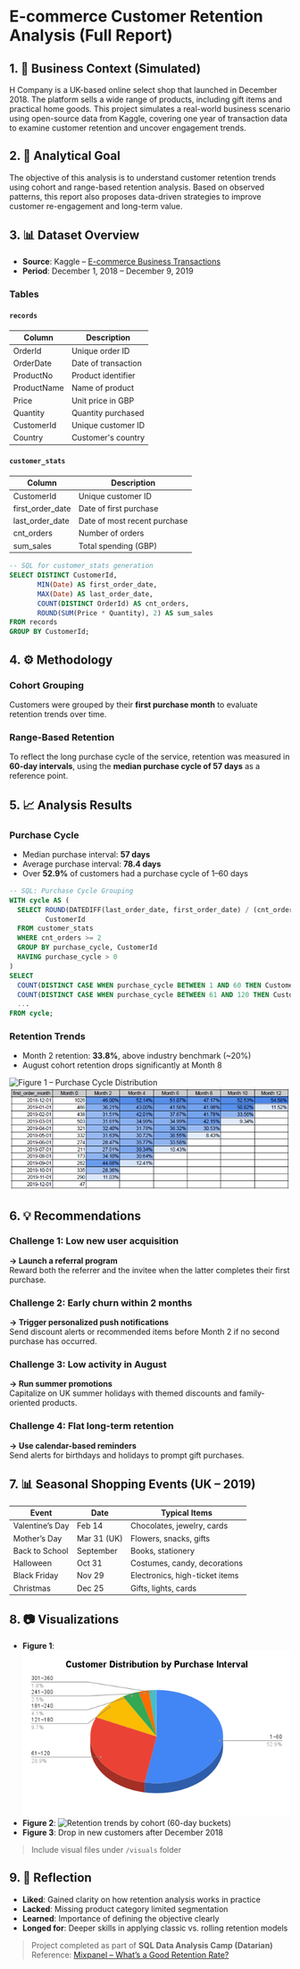 # E-commerce Customer Retention Analysis (Full Report)

## 1. 🏢 Business Context (Simulated)
H Company is a UK-based online select shop that launched in December 2018. The platform sells a wide range of products, including gift items and practical home goods. This project simulates a real-world business scenario using open-source data from Kaggle, covering one year of transaction data to examine customer retention and uncover engagement trends.

## 2. 🎯 Analytical Goal
The objective of this analysis is to understand customer retention trends using cohort and range-based retention analysis. Based on observed patterns, this report also proposes data-driven strategies to improve customer re-engagement and long-term value.

## 3. 📊 Dataset Overview
- **Source**: Kaggle – [E-commerce Business Transactions](https://www.kaggle.com/datasets/gabrielramos87/an-online-shop-business)
- **Period**: December 1, 2018 – December 9, 2019

### Tables
#### `records`
| Column        | Description                    |
|---------------|--------------------------------|
| OrderId       | Unique order ID                |
| OrderDate     | Date of transaction            |
| ProductNo     | Product identifier             |
| ProductName   | Name of product                |
| Price         | Unit price in GBP              |
| Quantity      | Quantity purchased             |
| CustomerId    | Unique customer ID             |
| Country       | Customer's country             |

#### `customer_stats`
| Column           | Description                    |
|------------------|--------------------------------|
| CustomerId       | Unique customer ID             |
| first_order_date | Date of first purchase         |
| last_order_date  | Date of most recent purchase   |
| cnt_orders       | Number of orders               |
| sum_sales        | Total spending (GBP)           |

```sql
-- SQL for customer_stats generation
SELECT DISTINCT CustomerId,
       MIN(Date) AS first_order_date,
       MAX(Date) AS last_order_date,
       COUNT(DISTINCT OrderId) AS cnt_orders,
       ROUND(SUM(Price * Quantity), 2) AS sum_sales
FROM records
GROUP BY CustomerId;
```

## 4. ⚙️ Methodology
### Cohort Grouping
Customers were grouped by their **first purchase month** to evaluate retention trends over time.

### Range-Based Retention
To reflect the long purchase cycle of the service, retention was measured in **60-day intervals**, using the **median purchase cycle of 57 days** as a reference point.

## 5. 📈 Analysis Results
### Purchase Cycle
- Median purchase interval: **57 days**  
- Average purchase interval: **78.4 days**  
- Over **52.9%** of customers had a purchase cycle of 1–60 days

```sql
-- SQL: Purchase Cycle Grouping
WITH cycle AS (
  SELECT ROUND(DATEDIFF(last_order_date, first_order_date) / (cnt_orders - 1), 0) AS purchase_cycle,
         CustomerId
  FROM customer_stats
  WHERE cnt_orders >= 2
  GROUP BY purchase_cycle, CustomerId
  HAVING purchase_cycle > 0
)
SELECT
  COUNT(DISTINCT CASE WHEN purchase_cycle BETWEEN 1 AND 60 THEN CustomerId END) AS '1–60',
  COUNT(DISTINCT CASE WHEN purchase_cycle BETWEEN 61 AND 120 THEN CustomerId END) AS '61–120',
  ...
FROM cycle;
```

### Retention Trends
- Month 2 retention: **33.8%**, above industry benchmark (~20%)
- August cohort retention drops significantly at Month 8

![Figure 1 – Purchase Cycle Distribution]([https://github.com/videpurple/DA_portfolio/blob/ae7b7549f2742175a5455fe4f1d0b32781516680/Retention%20Analysis/visuals/Customer%20Distribution%20by%20Purchase%20Interval.png])
![Figure 2 – Retention by Cohort](https://github.com/videpurple/DA_portfolio/blob/ae7b7549f2742175a5455fe4f1d0b32781516680/Retention%20Analysis/visuals/retention_rate_chart.png)

## 6. 💡 Recommendations
### Challenge 1: Low new user acquisition
**→ Launch a referral program**  
Reward both the referrer and the invitee when the latter completes their first purchase.

### Challenge 2: Early churn within 2 months
**→ Trigger personalized push notifications**  
Send discount alerts or recommended items before Month 2 if no second purchase has occurred.

### Challenge 3: Low activity in August
**→ Run summer promotions**  
Capitalize on UK summer holidays with themed discounts and family-oriented products.

### Challenge 4: Flat long-term retention
**→ Use calendar-based reminders**  
Send alerts for birthdays and holidays to prompt gift purchases.

## 7. 📊 Seasonal Shopping Events (UK – 2019)
| Event             | Date          | Typical Items                  |
|------------------|---------------|--------------------------------|
| Valentine’s Day  | Feb 14        | Chocolates, jewelry, cards     |
| Mother’s Day     | Mar 31 (UK)   | Flowers, snacks, gifts         |
| Back to School   | September     | Books, stationery              |
| Halloween        | Oct 31        | Costumes, candy, decorations   |
| Black Friday     | Nov 29        | Electronics, high-ticket items |
| Christmas        | Dec 25        | Gifts, lights, cards           |

## 8. 📷 Visualizations
- **Figure 1**: ![Customer distribution by purchase interval](https://github.com/videpurple/DA_portfolio/blob/ae7b7549f2742175a5455fe4f1d0b32781516680/Retention%20Analysis/visuals/Customer%20Distribution%20by%20Purchase%20Interval.png)
- **Figure 2**: ![Retention trends by cohort (60-day buckets)]()
- **Figure 3**: Drop in new customers after December 2018

> Include visual files under `/visuals` folder

## 9. 🔁 Reflection
- **Liked**: Gained clarity on how retention analysis works in practice
- **Lacked**: Missing product category limited segmentation
- **Learned**: Importance of defining the objective clearly
- **Longed for**: Deeper skills in applying classic vs. rolling retention models

> Project completed as part of **SQL Data Analysis Camp (Datarian)**  
> Reference: [Mixpanel – What’s a Good Retention Rate?](https://mixpanel.com/blog/whats-a-good-retention-rate/)
